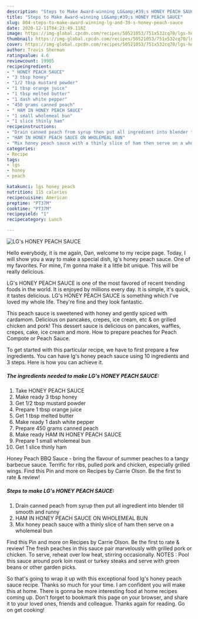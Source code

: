 ```yaml
---
description: "Steps to Make Award-winning LG&amp;#39;s HONEY PEACH SAUCE"
title: "Steps to Make Award-winning LG&amp;#39;s HONEY PEACH SAUCE"
slug: 804-steps-to-make-award-winning-lg-and-39-s-honey-peach-sauce
date: 2020-12-11T04:23:49.118Z
image: https://img-global.cpcdn.com/recipes/50521053/751x532cq70/lgs-honey-peach-sauce-recipe-main-photo.jpg
thumbnail: https://img-global.cpcdn.com/recipes/50521053/751x532cq70/lgs-honey-peach-sauce-recipe-main-photo.jpg
cover: https://img-global.cpcdn.com/recipes/50521053/751x532cq70/lgs-honey-peach-sauce-recipe-main-photo.jpg
author: Travis Sherman
ratingvalue: 4.6
reviewcount: 19905
recipeingredient:
- " HONEY PEACH SAUCE"
- "3 tbsp honey"
- "1/2 tbsp mustard powder"
- "1 tbsp orange juice"
- "1 tbsp melted butter"
- "1 dash white pepper"
- "450 grams canned peach"
- " HAM IN HONEY PEACH SAUCE"
- "1 small wholemeal bun"
- "1 slice thinly ham"
recipeinstructions:
- "Drain canned peach from syrup then put all ingredient into blender till smooth and runny"
- "HAM IN HONEY PEACH SAUCE ON WHOLEMEAL BUN"
- "Mix honey peach sauce with a thinly slice of ham then serve on a wholemeal bun"
categories:
- Recipe
tags:
- lgs
- honey
- peach

katakunci: lgs honey peach 
nutrition: 115 calories
recipecuisine: American
preptime: "PT37M"
cooktime: "PT37M"
recipeyield: "1"
recipecategory: Lunch

---
```



![LG&#39;s HONEY PEACH SAUCE](https://img-global.cpcdn.com/recipes/50521053/751x532cq70/lgs-honey-peach-sauce-recipe-main-photo.jpg)

Hello everybody, it is me again, Dan, welcome to my recipe page. Today, I will show you a way to make a special dish, lg&#39;s honey peach sauce. One of my favorites. For mine, I'm gonna make it a little bit unique. This will be really delicious.

LG&#39;s HONEY PEACH SAUCE is one of the most favored of recent trending foods in the world. It is enjoyed by millions every day. It is simple, it's quick, it tastes delicious. LG&#39;s HONEY PEACH SAUCE is something which I've loved my whole life. They're fine and they look fantastic.

This peach sauce is sweetened with honey and gently spiced with cardamom. Delicious on pancakes, crepes, ice cream, etc &amp; on grilled chicken and pork! This dessert sauce is delicious on pancakes, waffles, crepes, cake, ice cream and more. How to prepare peaches for Peach Compote or Peach Sauce.


To get started with this particular recipe, we have to first prepare a few ingredients. You can have lg&#39;s honey peach sauce using 10 ingredients and 3 steps. Here is how you can achieve it.

<!--inarticleads1-->

##### The ingredients needed to make LG&#39;s HONEY PEACH SAUCE:

1. Take  HONEY PEACH SAUCE
1. Make ready 3 tbsp honey
1. Get 1/2 tbsp mustard powder
1. Prepare 1 tbsp orange juice
1. Get 1 tbsp melted butter
1. Make ready 1 dash white pepper
1. Prepare 450 grams canned peach
1. Make ready  HAM IN HONEY PEACH SAUCE
1. Prepare 1 small wholemeal bun
1. Get 1 slice thinly ham


Honey Peach BBQ Sauce - bring the flavour of summer peaches to a tangy barbecue sauce. Terrific for ribs, pulled pork and chicken, especially grilled wings. Find this Pin and more on Recipes by Carrie Olson. Be the first to rate &amp; review! 

<!--inarticleads2-->

##### Steps to make LG&#39;s HONEY PEACH SAUCE:

1. Drain canned peach from syrup then put all ingredient into blender till smooth and runny
1. HAM IN HONEY PEACH SAUCE ON WHOLEMEAL BUN
1. Mix honey peach sauce with a thinly slice of ham then serve on a wholemeal bun


Find this Pin and more on Recipes by Carrie Olson. Be the first to rate &amp; review! The fresh peaches in this sauce pair marvelously with grilled pork or chicken. To serve, reheat over low heat, stirring occasionally. NOTES : Pool this sauce around pork loin roast or turkey steaks and serve with green beans or other garden picks. 

So that's going to wrap it up with this exceptional food lg&#39;s honey peach sauce recipe. Thanks so much for your time. I am confident you will make this at home. There is gonna be more interesting food at home recipes coming up. Don't forget to bookmark this page on your browser, and share it to your loved ones, friends and colleague. Thanks again for reading. Go on get cooking!

